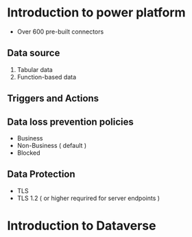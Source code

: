 # Introduction to power platform

- Over 600 pre-built connectors

## Data source

1. Tabular data
2. Function-based data

## Triggers and Actions

## Data loss prevention policies

- Business
- Non-Business ( default )
- Blocked

## Data Protection

- TLS
- TLS 1.2 ( or higher requrired for server endpoints )

# Introduction to Dataverse
